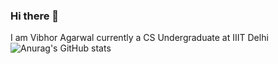 ### Hi there 👋
I am Vibhor Agarwal currently a CS Undergraduate at IIIT Delhi
![Anurag's GitHub stats](https://github-readme-stats.vercel.app/api?username=vibhorag101&count_private=true&theme=algolia)

<!--
**vibhorag101/vibhorag101** is a ✨ _special_ ✨ repository because its `README.md` (this file) appears on your GitHub profile.

Here are some ideas to get you started:

- 🔭 I’m currently working on ...
- 🌱 I’m currently learning ...
- 👯 I’m looking to collaborate on ...
- 🤔 I’m looking for help with ...
- 💬 Ask me about ...
- 📫 How to reach me: ...
- 😄 Pronouns: ...
- ⚡ Fun fact: ...
-->
